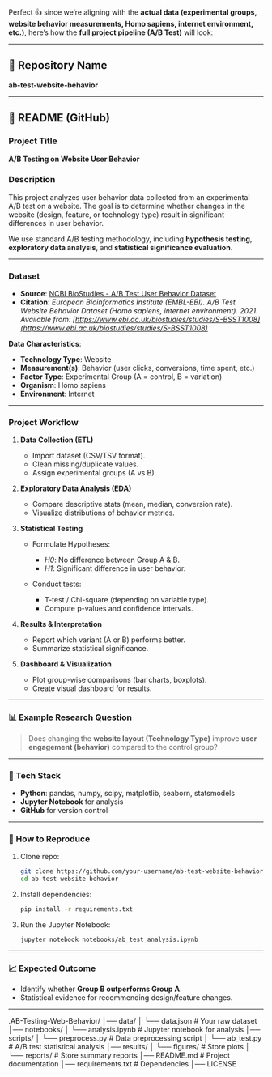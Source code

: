 Perfect 👍 since we’re aligning with the **actual data (experimental groups, website behavior measurements, Homo sapiens, internet environment, etc.)**, here’s how the **full project pipeline (A/B Test)** will look:

---

## 📌 Repository Name

**ab-test-website-behavior**

---

## 📖 README (GitHub)

### Project Title

**A/B Testing on Website User Behavior**

### Description

This project analyzes user behavior data collected from an experimental A/B test on a website.
The goal is to determine whether changes in the website (design, feature, or technology type) result in significant differences in user behavior.

We use standard A/B testing methodology, including **hypothesis testing**, **exploratory data analysis**, and **statistical significance evaluation**.

---

### Dataset

* **Source**: [NCBI BioStudies - A/B Test User Behavior Dataset](https://www.ebi.ac.uk/biostudies/studies/S-BSST1008)
* **Citation**:
  *European Bioinformatics Institute (EMBL-EBI). A/B Test Website Behavior Dataset (Homo sapiens, internet environment). 2021. Available from: [https://www.ebi.ac.uk/biostudies/studies/S-BSST1008](https://www.ebi.ac.uk/biostudies/studies/S-BSST1008)*

**Data Characteristics**:

* **Technology Type**: Website
* **Measurement(s)**: Behavior (user clicks, conversions, time spent, etc.)
* **Factor Type**: Experimental Group (A = control, B = variation)
* **Organism**: Homo sapiens
* **Environment**: Internet

---

### Project Workflow

1. **Data Collection (ETL)**

   * Import dataset (CSV/TSV format).
   * Clean missing/duplicate values.
   * Assign experimental groups (A vs B).

2. **Exploratory Data Analysis (EDA)**

   * Compare descriptive stats (mean, median, conversion rate).
   * Visualize distributions of behavior metrics.

3. **Statistical Testing**

   * Formulate Hypotheses:

     * *H0*: No difference between Group A & B.
     * *H1*: Significant difference in user behavior.
   * Conduct tests:

     * T-test / Chi-square (depending on variable type).
     * Compute p-values and confidence intervals.

4. **Results & Interpretation**

   * Report which variant (A or B) performs better.
   * Summarize statistical significance.

5. **Dashboard & Visualization**

   * Plot group-wise comparisons (bar charts, boxplots).
   * Create visual dashboard for results.

---

### 📊 Example Research Question

> Does changing the **website layout (Technology Type)** improve **user engagement (behavior)** compared to the control group?

---

### 🚀 Tech Stack

* **Python**: pandas, numpy, scipy, matplotlib, seaborn, statsmodels
* **Jupyter Notebook** for analysis
* **GitHub** for version control

---

### 📌 How to Reproduce

1. Clone repo:

   ```bash
   git clone https://github.com/your-username/ab-test-website-behavior.git
   cd ab-test-website-behavior
   ```
2. Install dependencies:

   ```bash
   pip install -r requirements.txt
   ```
3. Run the Jupyter Notebook:

   ```bash
   jupyter notebook notebooks/ab_test_analysis.ipynb
   ```

---

### 📈 Expected Outcome

* Identify whether **Group B outperforms Group A**.
* Statistical evidence for recommending design/feature changes.

---

.AB-Testing-Web-Behavior/
│── data/
│   └── data.json              # Your raw dataset
│── notebooks/
│   └── analysis.ipynb         # Jupyter notebook for analysis
│── scripts/
│   └── preprocess.py          # Data preprocessing script
│   └── ab_test.py             # A/B test statistical analysis
│── results/
│   └── figures/               # Store plots
│   └── reports/               # Store summary reports
│── README.md                  # Project documentation
│── requirements.txt           # Dependencies
│── LICENSE

